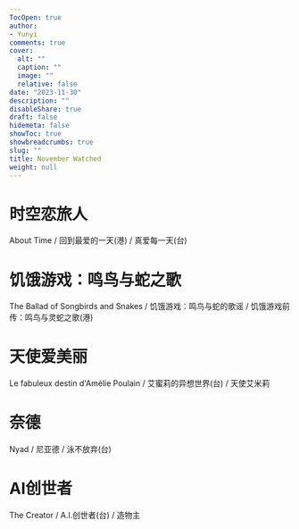 ```yaml
---
TocOpen: true
author:
- Yunyi
comments: true
cover:
  alt: ""
  caption: ""
  image: ""
  relative: false
date: "2023-11-30"
description: ""
disableShare: true
draft: false
hidemeta: false
showToc: true
showbreadcrumbs: true
slug: ""
title: November Watched
weight: null
---
```


# 时空恋旅人 
About Time / 回到最爱的一天(港) / 真爱每一天(台)

# 饥饿游戏：鸣鸟与蛇之歌 
The Ballad of Songbirds and Snakes / 饥饿游戏：鸣鸟与蛇的歌谣 / 饥饿游戏前传：鸣鸟与灵蛇之歌(港)

# 天使爱美丽 
Le fabuleux destin d'Amélie Poulain / 艾蜜莉的异想世界(台) / 天使艾米莉

# 奈德 
Nyad / 尼亚德 / 泳不放弃(台)

# AI创世者 
The Creator / A.I.创世者(台) / 造物主